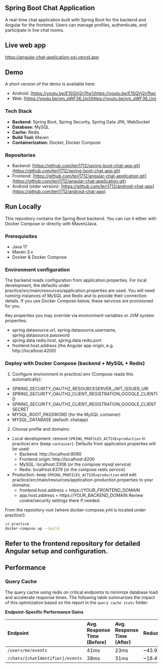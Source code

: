 ## Spring Boot Chat Application

A real-time chat application built with Spring Boot for the backend and Angular for the frontend. Users can manage
profiles, authenticate, and participate in live chat rooms.

## Live web app

https://angular-chat-application-psi.vercel.app

## Demo
A short version of the demo is available here:

* Android: [https://youtu.be/E1SQVj2nTtw](https://youtu.be/E1SQVj2nTtw)
* Web: [https://youtu.be/xm_pWF36_Uo](https://youtu.be/xm_pWF36_Uo)

### Tech Stack

* **Backend:** Spring Boot, Spring Security, Spring Data JPA, WebSocket
* **Database:** MySQL
* **Cache:** Redis
* **Build Tool:** Maven
* **Containerization:** Docker, Docker Compose

### Repositories

* Backend: [https://github.com/teri1712/spring-boot-chat-app.git](https://github.com/teri1712/spring-boot-chat-app.git)
* Frontend: [https://github.com/teri1712/angular-chat-application.git](https://github.com/teri1712/angular-chat-application.git)
* Android (older version): [https://github.com/teri1712/android-chat-app](https://github.com/teri1712/android-chat-app)
## Run Locally

This repository contains the Spring Boot backend. You can run it either with Docker Compose or directly with Maven/Java.

### Prerequisites

* Java 17
* Maven 3.x
* Docker & Docker Compose

### Environment configuration

The backend reads configuration from application.properties. For local development, the defaults under practice/src/main/resources/application.properties are used. You will need running instances of MySQL and Redis and to provide their connection details. If you use Docker Compose below, these services are provisioned for you.

Key properties you may override via environment variables or JVM system properties:

* spring.datasource.url, spring.datasource.username, spring.datasource.password
* spring.data.redis.host, spring.data.redis.port
* frontend.host.address (the Angular app origin, e.g. http://localhost:4200)

### Deploy with Docker Compose (backend + MySQL + Redis)

1) Configure environment in practice/.env (Compose reads this automatically):
- SPRING_SECURITY_OAUTH2_RESOURCESERVER_JWT_ISSUER_URI
- SPRING_SECURITY_OAUTH2_CLIENT_REGISTRATION_GOOGLE_CLIENTID
- SPRING_SECURITY_OAUTH2_CLIENT_REGISTRATION_GOOGLE_CLIENTSECRET
- MYSQL_ROOT_PASSWORD (for the MySQL container)
- MYSQL_DATABASE (default: chatapp)

2) Choose profile and domains:
- Local development: remove `SPRING_PROFILES_ACTIVE=production` in practice/.env (keep `container`). Defaults from application.properties will be used:
  - Backend: http://localhost:8080
  - Frontend origin: http://localhost:4200
  - MySQL: localhost:3306 (or the compose mysql service)
  - Redis: localhost:6379 (or the compose redis service)
- Production: keep `SPRING_PROFILES_ACTIVE=production` and edit practice/src/main/resources/application-production.properties to your domains:
  - frontend.host.address = https://YOUR_FRONTEND_DOMAIN
  - app.host.address = https://YOUR_BACKEND_DOMAIN
  Review cookie/security settings there if needed.

From the repository root (where docker-compose.yml is located under practice/):

```bash
cd practice
docker-compose up --build
```
## Refer to the frontend repository for detailed Angular setup and configuration.

## Performance

### Query Cache

The query cache using redis on critical endpoints to minimize database load and accelerate response times. The following table summarizes the impact of this optimization based on the report in the `query cache stats` folder.

**Endpoint-Specific Performance Gains**

| Endpoint                       | Avg. Response Time (Before) | Avg. Response Time (After) | Reduction |
| :----------------------------- | :-------------------------- | :------------------------- | :-------- |
| `/users/me/events`             | 41ms                        | 23ms                       | ~43.9%    |
| `/chats/{chatIdentifier}/events` | 38ms                        | 31ms                       | ~18.4%    |
